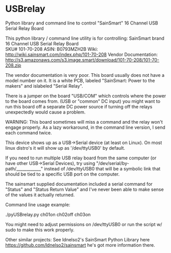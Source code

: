# USBrelay
Python library and command line to control "SainSmart" 16 Channel USB Serial Relay Board

This python library / command line utility is for controlling:
SainSmart brand 16 Channel USB Serial Relay Board  
SKU# 101-70-208  ASIN: B0793MZH2B
Wiki: http://wiki.sainsmart.com/index.php/101-70-208 
Vendor Documentation: http://s3.amazonaws.com/s3.image.smart/download/101-70-208/101-70-208.zip 

The vendor documentation is very poor.
This board usually does not have a model number on it.  It is a white PCB, labeled "SainSmart:  Power to the makers" and islabeled "Serial Relay".



There is a jumper on the board "USB/COM" which controls where the power to the board comes from. (USB or "common" DC input) you might want to run this board off a separate DC power source if turning off the relays unexpectedly would cause a problem.  


WARNING: This board sometimes will miss a command and the relay won't engage properly.  As a lazy workaround, in the command line version, I send each command twice.  

This device shows up as a USB->Serial device (at least on Linux).   On most linux distro's it will show up as '/dev/ttyUSB0' by default.

If you need to run multiple USB relay board from the same computer (or have other USB->Serial Devices), try using "/dev/serial/by-path/____________" instead of /dev/ttyUSB0  that will be a symbolic link that should be tied to a specific USB port on the computer. 

The sainsmart supplied documentation included a serial command for "Status" and "Status Return Value" and I've never been able to make sense of the values it actually returned.  


Command line usage example:

./pyUSBrelay.py ch01on ch02off ch03on 

You might need to adjust permissions on /dev/ttyUSB0 or run the script w/ sudo to make this work properly. 



Other similar projects: 
See ldnelso2's SainSmart Python Library here https://github.com/ldnelso2/sainsmart he's got more information there. 
